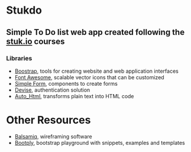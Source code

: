# Stukdo
## Simple To Do list web app created following the [stuk.io](https://stuk.io) courses

### Libraries
* [Boostrap](http://getbootstrap.com), tools for creating website and web application interfaces
* [Font Awesome](https://fortawesome.github.io/Font-Awesome/), scalable vector icons that can be customized
* [Simple Form](https://github.com/plataformatec/simple_form), components to create forms
* [Devise](https://github.com/plataformatec/devise), authentication solution
* [Auto_Html](https://github.com/dejan/auto_html), transforms plain text into HTML code

# Other Resources
* [Balsamiq](https://balsamiq.com), wireframing software
* [Bootply](http://www.bootply.com), bootstrap playground with snippets, examples and templates
